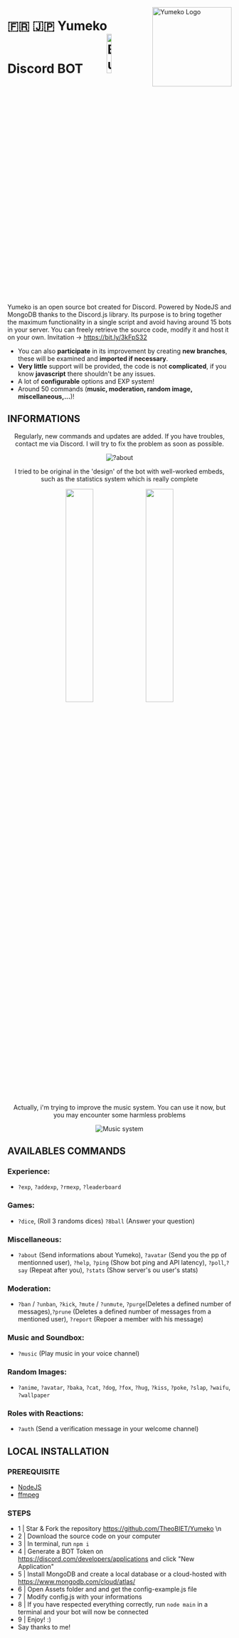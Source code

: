 <img src="https://cdn.discordapp.com/attachments/685246279495712889/816676785788813332/avatar.jpg" align="right"
     alt="Yumeko Logo" width="178" height="178">

# 🇫🇷 🇯🇵 Yumeko Discord BOT &nbsp;&nbsp;&nbsp;&nbsp;&nbsp;&nbsp;&nbsp;<a href="https://www.buymeacoffee.com/davdav" target="_blank"><img src="https://cdn.buymeacoffee.com/buttons/v2/default-red.png" alt="Buy Me A Coffee" width='15%' ></a>
Yumeko is an open source bot created for Discord. Powered by NodeJS and MongoDB thanks to the Discord.js library.
Its purpose is to bring together the maximum functionality in a single script and avoid having around 15 bots in your server. 
You can freely retrieve the source code, modify it and host it on your own. Invitation -> https://bit.ly/3kFpS32



* You can also **participate** in its improvement by creating **new branches**, these will be examined and **imported if necessary**.
* **Very little** support will be provided, the code is not **complicated**, if you know **javascript** there shouldn't be any issues.
* A lot of **configurable** options and EXP system!
* Around 50 commands (**music, moderation, random image, miscellaneous,...**)!

## INFORMATIONS

<p align="center">Regularly, new commands and updates are added. If you have troubles, contact me via Discord. I will try to fix the problem as soon as possible.</p>
<p align="center">
<img src="https://cdn.discordapp.com/attachments/685246279495712889/816680717169721374/unknown.png" alt="?about">
</p>

<p align="center">I tried to be original in the 'design' of the bot with well-worked embeds, such as the statistics system which is really complete</p>
<p align="center">
    <img src="https://cdn.discordapp.com/attachments/685246279495712889/816682732448383006/unknown.png" width='35%'>
    <img src="https://cdn.discordapp.com/attachments/685246279495712889/816683050812440606/unknown.png" width='35%'>
</p>

<p align="center">Actually, i'm trying to improve the music system. You can use it now, but you may encounter some harmless problems</p>
<p align="center">
<img src="https://cdn.discordapp.com/attachments/685246279495712889/816682150451347496/unknown.png" alt="Music system"'>
</p>
                                                                                                                       
## AVAILABLES COMMANDS
### Experience:
- `?exp`, `?addexp`, `?rmexp`, `?leaderboard`

### Games:
- `?dice`, (Roll 3 randoms dices) `?8ball` (Answer your question)

### Miscellaneous:
- `?about` (Send informations about Yumeko), `?avatar` (Send you the pp of mentionned user), `?help`, `?ping` (Show bot ping and API latency), `?poll`,`?say` (Repeat after you), `?stats` (Show server's ou user's stats)

### Moderation:
- `?ban` / `?unban`, `?kick`, `?mute` / `?unmute`, `?purge`(Deletes a defined number of messages),`?prune` (Deletes a defined number of messages from a mentioned user), `?report` (Repoer a member with his message)

### Music and Soundbox:
- `?music` (Play music in your voice channel)

### Random Images:
- `?anime`, `?avatar`, `?baka`, `?cat`, `?dog`, `?fox`, `?hug`, `?kiss`, `?poke`, `?slap`, `?waifu`, `?wallpaper`

### Roles with Reactions:
- `?auth` (Send a verification message in your welcome channel)

## LOCAL INSTALLATION
### PREREQUISITE
- [NodeJS](https://nodejs.org/en/)
- [ffmpeg](https://ffmpeg.org/)

### STEPS
- 1 | Star & Fork the repository https://github.com/TheoBIET/Yumeko \n
- 2 | Download the source code on your computer
- 3 | In terminal, run `npm i`
- 4 | Generate a BOT Token on https://discord.com/developers/applications and click "New Application"
- 5 | Install MongoDB and create a local database or a cloud-hosted with https://www.mongodb.com/cloud/atlas/
- 6 | Open Assets folder and and get the config-example.js file
- 7 | Modify config.js with your informations
- 8 | If you have respected everything correctly, run `node main` in a terminal and your bot will now be connected
- 9 | Enjoy! :)
- Say thanks to me!
